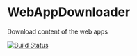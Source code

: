 # WebAppDownloader
Download content of the web apps

[![Build Status](https://dev.azure.com/bhathiyamadusanka/1337/_apis/build/status/1337-ASP.NET%20Core-CI?branchName=dev)](https://dev.azure.com/bhathiyamadusanka/1337/_build/latest?definitionId=11&branchName=dev)
